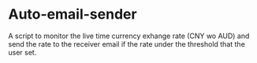 # Auto-email-sender
A script to monitor the live time currency exhange rate (CNY wo AUD) and send the rate to the receiver email if the rate under the threshold that the user set.
